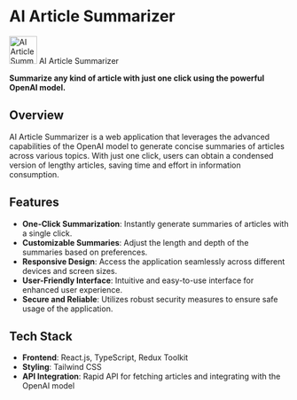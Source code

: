 <h1>AI Article Summarizer</h1>
<img src="https://drive.google.com/file/d/160jqaz5Y85oQiuoqeRkLRneBtTfKXchP/view?usp=sharing" alt="AI Article Summarizer Logo" style="width: 50px; height: 50px;">
    AI Article Summarizer

<p><strong>Summarize any kind of article with just one click using the powerful OpenAI model.</strong></p>

<h2>Overview</h2>

<p>AI Article Summarizer is a web application that leverages the advanced capabilities of the OpenAI model to generate concise summaries of articles across various topics. With just one click, users can obtain a condensed version of lengthy articles, saving time and effort in information consumption.</p>

<h2>Features</h2>

<ul>
  <li><strong>One-Click Summarization</strong>: Instantly generate summaries of articles with a single click.</li>
  <li><strong>Customizable Summaries</strong>: Adjust the length and depth of the summaries based on preferences.</li>
  <li><strong>Responsive Design</strong>: Access the application seamlessly across different devices and screen sizes.</li>
  <li><strong>User-Friendly Interface</strong>: Intuitive and easy-to-use interface for enhanced user experience.</li>
  <li><strong>Secure and Reliable</strong>: Utilizes robust security measures to ensure safe usage of the application.</li>
</ul>

<h2>Tech Stack</h2>

<ul>
  <li><strong>Frontend</strong>: React.js, TypeScript, Redux Toolkit</li>
  <li><strong>Styling</strong>: Tailwind CSS</li>
  <li><strong>API Integration</strong>: Rapid API for fetching articles and integrating with the OpenAI model</li>
</ul>
